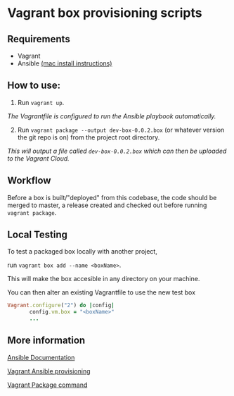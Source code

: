 # Vagrant box provisioning scripts

## Requirements

* Vagrant
* Ansible [(mac install instructions)](http://docs.ansible.com/ansible/latest/intro_installation.html#latest-releases-on-mac-osx)

## How to use:

1. Run `vagrant up`. 

_The Vagrantfile is configured to run the Ansible playbook automatically._

2. Run `vagrant package --output dev-box-0.0.2.box` (or whatever version the git repo is on) from the project root directory.

_This will output a file called `dev-box-0.0.2.box` which can then be uploaded to the Vagrant Cloud._

## Workflow

Before a box is built/"deployed" from this codebase, the code should be merged to master, a release created and checked out before running `vagrant package`.

## Local Testing

To test a packaged box locally with another project,

run `vagrant box add --name <boxName>`.

This will make the box accesible in any directory on your machine.

You can then alter an existing Vagrantfile to use the new test box

```ruby
Vagrant.configure("2") do |config|
       config.vm.box = "<boxName>"
       ...
```

## More information

[Ansible Documentation](http://docs.ansible.com/)

[Vagrant Ansible provisioning](https://www.vagrantup.com/docs/provisioning/ansible.html)

[Vagrant Package command](https://www.vagrantup.com/docs/cli/package.html)
 
